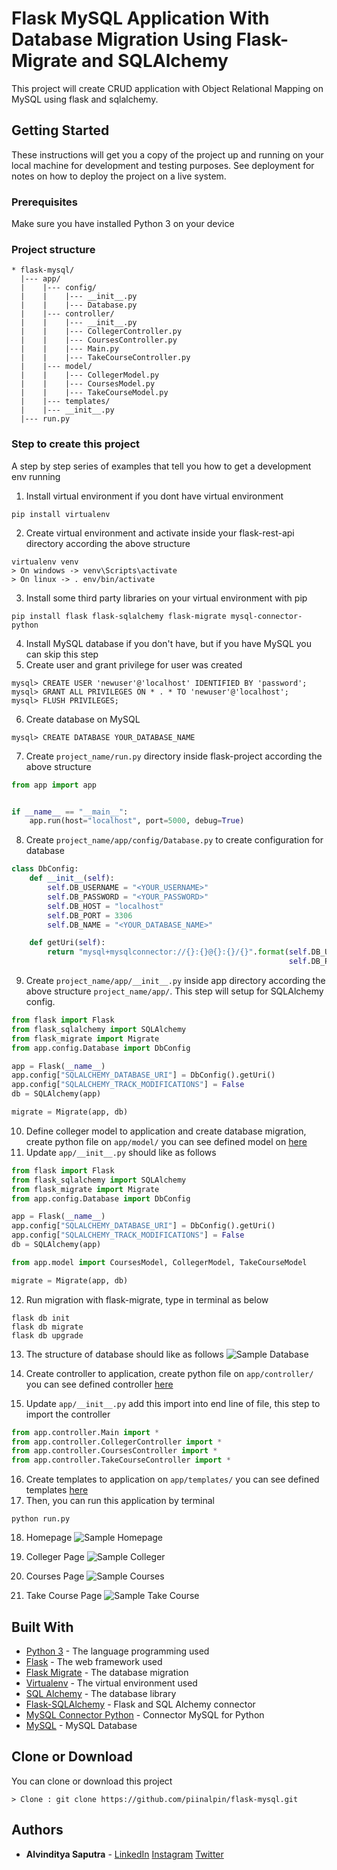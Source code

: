 # Flask MySQL Application With Database Migration Using Flask-Migrate and SQLAlchemy

This project will create CRUD application with Object Relational Mapping on MySQL using flask and sqlalchemy.

## Getting Started

These instructions will get you a copy of the project up and running on your local machine for development and testing purposes. See deployment for notes on how to deploy the project on a live system.

### Prerequisites

Make sure you have installed Python 3 on your device

### Project structure
```
* flask-mysql/
  |--- app/
  |    |--- config/
  |    |    |--- __init__.py
  |    |    |--- Database.py
  |    |--- controller/
  |    |    |--- __init__.py
  |    |    |--- CollegerController.py
  |    |    |--- CoursesController.py
  |    |    |--- Main.py
  |    |    |--- TakeCourseController.py
  |    |--- model/
  |    |    |--- CollegerModel.py
  |    |    |--- CoursesModel.py
  |    |    |--- TakeCourseModel.py
  |    |--- templates/
  |    |--- __init__.py
  |--- run.py
```

### Step to create this project

A step by step series of examples that tell you how to get a development env running

1. Install virtual environment if you dont have virtual environment
```
pip install virtualenv
```
2. Create virtual environment and activate inside your flask-rest-api directory according the above structure
```
virtualenv venv
> On windows -> venv\Scripts\activate
> On linux -> . env/bin/activate
```
3. Install some third party libraries on your virtual environment with pip
```
pip install flask flask-sqlalchemy flask-migrate mysql-connector-python
```
4. Install MySQL database if you don't have, but if you have MySQL you can skip this step
5. Create user and grant privilege for user was created
```mysql
mysql> CREATE USER 'newuser'@'localhost' IDENTIFIED BY 'password';
mysql> GRANT ALL PRIVILEGES ON * . * TO 'newuser'@'localhost';
mysql> FLUSH PRIVILEGES;
```
6. Create database on MySQL
```mysql
mysql> CREATE DATABASE YOUR_DATABASE_NAME
```
7. Create `project_name/run.py` directory inside flask-project according the above structure
```python
from app import app


if __name__ == "__main__":
    app.run(host="localhost", port=5000, debug=True)
```
8. Create `project_name/app/config/Database.py` to create configuration for database
```python
class DbConfig:
    def __init__(self):
        self.DB_USERNAME = "<YOUR_USERNAME>"
        self.DB_PASSWORD = "<YOUR_PASSWORD>"
        self.DB_HOST = "localhost"
        self.DB_PORT = 3306
        self.DB_NAME = "<YOUR_DATABASE_NAME>"

    def getUri(self):
        return "mysql+mysqlconnector://{}:{}@{}:{}/{}".format(self.DB_USERNAME, self.DB_PASSWORD, self.DB_HOST,
                                                              self.DB_PORT, self.DB_NAME)

```
9. Create `project_name/app/__init__.py` inside app directory according the above structure `project_name/app/`. This step will setup for SQLAlchemy config.
```python
from flask import Flask
from flask_sqlalchemy import SQLAlchemy
from flask_migrate import Migrate
from app.config.Database import DbConfig

app = Flask(__name__)
app.config["SQLALCHEMY_DATABASE_URI"] = DbConfig().getUri()
app.config["SQLALCHEMY_TRACK_MODIFICATIONS"] = False
db = SQLAlchemy(app)

migrate = Migrate(app, db)

```
10. Define colleger model to application and create database migration, create python file on `app/model/` you can see defined model on [here](https://github.com/piinalpin/flask-mysql/tree/master/app/model)
11. Update `app/__init__.py` should like as follows
```python
from flask import Flask
from flask_sqlalchemy import SQLAlchemy
from flask_migrate import Migrate
from app.config.Database import DbConfig

app = Flask(__name__)
app.config["SQLALCHEMY_DATABASE_URI"] = DbConfig().getUri()
app.config["SQLALCHEMY_TRACK_MODIFICATIONS"] = False
db = SQLAlchemy(app)

from app.model import CoursesModel, CollegerModel, TakeCourseModel

migrate = Migrate(app, db)
```
12. Run migration with flask-migrate, type in terminal as below
```
flask db init
flask db migrate
flask db upgrade
```
13. The structure of database should like as follows
![Sample Database](https://raw.githubusercontent.com/piinalpin/flask-mysql/master/docs/dbdiagram.png)

14. Create controller to application, create python file on `app/controller/` you can see defined controller [here](https://github.com/piinalpin/flask-mysql/tree/master/app/controller)
15. Update `app/__init__.py` add this import into end line of file, this step to import the controller
```python
from app.controller.Main import *
from app.controller.CollegerController import *
from app.controller.CoursesController import *
from app.controller.TakeCourseController import *
```
16. Create templates to application on `app/templates/` you can see defined templates [here](https://github.com/piinalpin/flask-mysql/tree/master/app/templates)
17. Then, you can run this application by terminal
```
python run.py
```

18. Homepage
![Sample Homepage](https://raw.githubusercontent.com/piinalpin/flask-mysql/master/docs/homepage.png)

19. Colleger Page
![Sample Colleger](https://raw.githubusercontent.com/piinalpin/flask-mysql/master/docs/colleger.png)

20. Courses Page
![Sample Courses](https://raw.githubusercontent.com/piinalpin/flask-mysql/master/docs/courses.png)

21. Take Course Page
![Sample Take Course](https://raw.githubusercontent.com/piinalpin/flask-mysql/master/docs/take_courses.png)

## Built With

* [Python 3](https://www.python.org/download/releases/3.0/) - The language programming used
* [Flask](http://flask.pocoo.org/) - The web framework used
* [Flask Migrate](https://pypi.org/project/Flask-Migrate/) - The database migration
* [Virtualenv](https://virtualenv.pypa.io/en/latest/) - The virtual environment used
* [SQL Alchemy](https://www.sqlalchemy.org/) - The database library
* [Flask-SQLAlchemy](http://flask-sqlalchemy.pocoo.org/2.3/) - Flask and SQL Alchemy connector
* [MySQL Connector Python](https://pypi.org/project/mysql-connector-python/) - Connector MySQL for Python
* [MySQL](https://www.mysql.com/) - MySQL Database

## Clone or Download

You can clone or download this project
```
> Clone : git clone https://github.com/piinalpin/flask-mysql.git
```

## Authors

* **Alvinditya Saputra** - [LinkedIn](https://linkedin.com/in/piinalpin) [Instagram](https://www.instagram.com/piinalpin) [Twitter](https://www.twitter.com/piinalpin)

